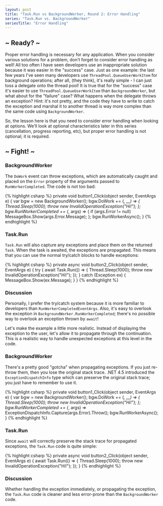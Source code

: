 ```yaml
---
layout: post
title: "Task.Run vs BackgroundWorker, Round 2: Error Handling"
series: "Task.Run vs. BackgroundWorker"
seriesTitle: "Error Handling"
---
```

## ~ Ready? ~

Proper error handling is necessary for any application. When you consider various solutions for a problem, don't forget to consider error handling as well! All too often I have seen developers use an inappropriate solution because it was easier in the "success" case. Just as one example: the last few years I've seen many developers use `ThreadPool.QueueUserWorkItem` for background operations; after all, (they think), it's really simple - I can just toss a delegate onto the thread pool! It is true that for the "success" case it's easier to use `ThreadPool.QueueUserWorkItem` than `BackgroundWorker`, but what about for the "failure" case? What happens when the delegate throws an exception? Hint: it's not pretty, and the code they have to write to catch the exception and marshal it to another thread is way more complex than the same code using `BackgroundWorker`.

So, the lesson here is that you need to consider error handling when looking at options. We'll look at optional characteristics later in this series (cancellation, progress reporting, etc), but proper error handling is not optional; it is required.

## ~ Fight! ~

### BackgroundWorker

The `DoWork` event can throw exceptions, which are automatically caught and placed on the `Error` property of the arguments passed to `RunWorkerCompleted`. The code is not too bad:

{% highlight csharp %}
private void button1_Click(object sender, EventArgs e)
{
    var bgw = new BackgroundWorker();
    bgw.DoWork += (_, __) =>
    {
        Thread.Sleep(1000);
        throw new InvalidOperationException("Hi!");
    };
    bgw.RunWorkerCompleted += (_, args) =>
    {
        if (args.Error != null)
            MessageBox.Show(args.Error.Message);
    };
    bgw.RunWorkerAsync();
}
{% endhighlight %}

### Task.Run

`Task.Run` will also capture any exceptions and place them on the returned `Task`. When the task is awaited, the exceptions are propagated. This means that you can use the normal try/catch blocks to handle exceptions:

{% highlight csharp %}
private async void button2_Click(object sender, EventArgs e)
{
    try
    {
        await Task.Run(() =>
        {
            Thread.Sleep(1000);
            throw new InvalidOperationException("Hi!");
        });
    }
    catch (Exception ex)
    {
        MessageBox.Show(ex.Message);
    }
}
{% endhighlight %}

### Discussion

Personally, I prefer the try/catch system because it is more familiar to developers than `RunWorkerCompletedEventArgs`. Also, it's easy to overlook the exception in `BackgroundWorker.RunWorkerCompleted`; there's no possible way to overlook an exception thrown by `await`!

Let's make the example a little more realistic. Instead of displaying the exception to the user, let's allow it to propagate through the continuation. This is a realistic way to handle unexpected exceptions at this level in the code.

### BackgroundWorker

There's a pretty good "gotcha" when propagating exceptions. If you just re-throw them, then you lose the original stack trace. .NET 4.5 introduced the `ExceptionDispatchInfo` type which can preserve the original stack trace; you just have to remember to use it.

{% highlight csharp %}
private void button1_Click(object sender, EventArgs e)
{
    var bgw = new BackgroundWorker();
    bgw.DoWork += (_, __) =>
    {
        Thread.Sleep(1000);
        throw new InvalidOperationException("Hi!");
    };
    bgw.RunWorkerCompleted += (_, args) => ExceptionDispatchInfo.Capture(args.Error).Throw();
    bgw.RunWorkerAsync();
}
{% endhighlight %}

### Task.Run

Since `await` will correctly preserve the stack trace for propagated exceptions, the `Task.Run` code is quite simple:

{% highlight csharp %}
private async void button2_Click(object sender, EventArgs e)
{
    await Task.Run(() =>
    {
        Thread.Sleep(1000);
        throw new InvalidOperationException("Hi!");
    });
}
{% endhighlight %}

### Discussion

Whether handling the exception immediately, or propagating the exception, the `Task.Run` code is cleaner and less error-prone than the `BackgroundWorker` code.

